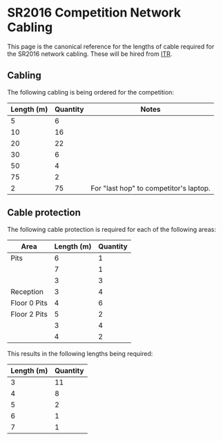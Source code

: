 # SR2016 Competition Network Cabling

This page is the canonical reference for the lengths of cable required
for the SR2016 network cabling.  These will be hired from
[ITR](http://www.itrentals.com/about-it-rentals).

## Cabling

The following cabling is being ordered for the competition:

| Length (m) | Quantity | Notes |
-------------|--------|-------
| 5 |       6 |
| 10 |      16 |
| 20 |      22 |
| 30 |      6 |
| 50 |      4 |
| 75 |      2 |
| 2 | 75 | For "last hop" to competitor's laptop.

## Cable protection

The following cable protection is required for each of the following areas:

| Area | Length (m) | Quantity |
-------|------------|----------
| Pits  | 6 | 1 |
|       | 7 | 1 |
|       | 3 | 3 |
| Reception | 3 | 4 |
| Floor 0 Pits | 4 | 6 |
| Floor 2 Pits | 5 | 2 |
|              | 3 | 4 |
|              | 4 | 2 |

This results in the following lengths being required:

| Length (m) | Quantity |
-------------|-----------
| 3 | 11 |
| 4 | 8 |
| 5 | 2 |
| 6 | 1 |
| 7 | 1 |

